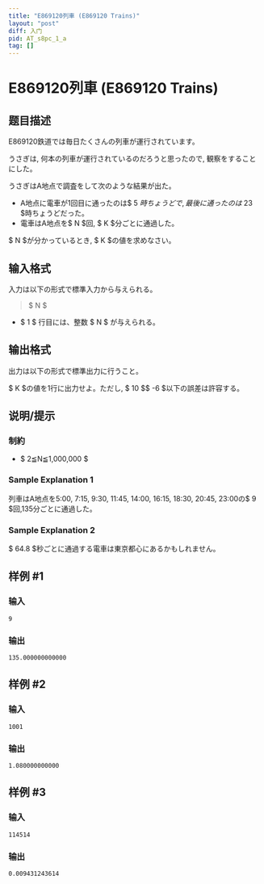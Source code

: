 ```yaml
---
title: "E869120列車 (E869120 Trains)"
layout: "post"
diff: 入门
pid: AT_s8pc_1_a
tag: []
---
```


# E869120列車 (E869120 Trains)

## 题目描述

[problemUrl]: https://atcoder.jp/contests/s8pc-1/tasks/s8pc_1_a

E869120鉄道では毎日たくさんの列車が運行されています。

うさぎは, 何本の列車が運行されているのだろうと思ったので, 観察をすることにした。

うさぎはA地点で調査をして次のような結果が出た。

- A地点に電車が1回目に通ったのは$ 5 $時ちょうどで, 最後に通ったのは$ 23 $時ちょうどだった。
- 電車はA地点を$ N $回, $ K $分ごとに通過した。

 $ N $が分かっているとき, $ K $の値を求めなさい。

## 输入格式

入力は以下の形式で標準入力から与えられる。

> $ N $

- $ 1 $ 行目には、整数 $ N $ が与えられる。

## 输出格式

出力は以下の形式で標準出力に行うこと。

$ K $の値を1行に出力せよ。ただし, $ 10 $$ -6 $以下の誤差は許容する。

## 说明/提示

### 制約

- $ 2≦N≦1,000,000 $

### Sample Explanation 1

列車はA地点を5:00, 7:15, 9:30, 11:45, 14:00, 16:15, 18:30, 20:45, 23:00の$ 9 $回,135分ごとに通過した。

### Sample Explanation 2

$ 64.8 $秒ごとに通過する電車は東京都心にあるかもしれません。

## 样例 #1

### 输入

```
9
```

### 输出

```
135.000000000000
```

## 样例 #2

### 输入

```
1001
```

### 输出

```
1.080000000000
```

## 样例 #3

### 输入

```
114514
```

### 输出

```
0.009431243614
```

